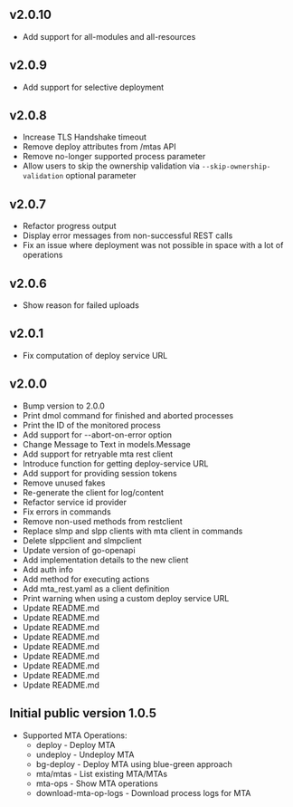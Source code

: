 ## v2.0.10
* Add support for all-modules and all-resources

## v2.0.9
* Add support for selective deployment

## v2.0.8
* Increase TLS Handshake timeout
* Remove deploy attributes from /mtas API
* Remove no-longer supported process parameter
* Allow users to skip the ownership validation via `--skip-ownership-validation` optional parameter

## v2.0.7
* Refactor progress output
* Display error messages from non-successful REST calls
* Fix an issue where deployment was not possible in space with a lot of operations

## v2.0.6

* Show reason for failed uploads

## v2.0.1

* Fix computation of deploy service URL

## v2.0.0

* Bump version to 2.0.0
* Print dmol command for finished and aborted processes
* Print the ID of the monitored process
* Add support for --abort-on-error option
* Change Message to Text in models.Message
* Add support for retryable mta rest client
* Introduce function for getting deploy-service URL
* Add support for providing session tokens
* Remove unused fakes
* Re-generate the client for log/content
* Refactor service id provider
* Fix errors in commands
* Remove non-used methods from restclient
* Replace slmp and slpp clients with mta client in commands
* Delete slppclient and slmpclient
* Update version of go-openapi
* Add implementation details to the new client
* Add auth info
* Add method for executing actions
* Add mta_rest.yaml as a client definition
* Print warning when using a custom deploy service URL
* Update README.md
* Update README.md
* Update README.md
* Update README.md
* Update README.md
* Update README.md
* Update README.md
* Update README.md
* Update README.md

## Initial public version 1.0.5

* Supported MTA Operations:
    * deploy - Deploy MTA
    * undeploy - Undeploy MTA
    * bg-deploy - Deploy MTA using blue-green approach
    * mta/mtas - List existing MTA/MTAs
    * mta-ops - Show MTA operations
    * download-mta-op-logs - Download process logs for MTA
